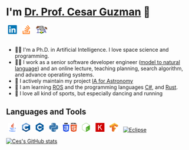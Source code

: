 # I'm [Dr. Prof. Cesar Guzman](http://www.cguz.org) 👋

<div>
  <a href="https://www.linkedin.com/in/ceguzal"><img src="https://raw.githubusercontent.com/cguz/cguz/main/assets/linkedin.svg" alt="Linkedin cguzman" title="cguzman" height="24px" hspace="5px" /></a>
  <a href="https://stackoverflow.com/users/15083012"><img src="https://raw.githubusercontent.com/cguz/cguz/main/assets/stackoverflow.svg" alt="Stackoverflow Cguzman" title="Stackoverflow" height="24px" hspace="5px" /></a>
  <a href="http://aiastronomy.cguz.org/"><img src="https://raw.githubusercontent.com/cguz/cguz/main/assets/IAAstronomy.png" alt="IA Astronomy" title="IA Astronomy" height="24px" hspace="5px" /></a>
</div>

<br>

- 👨‍🎓 I'm a Ph.D. in Artificial Intelligence.
I love space science and programming.
- 👨‍💻 I work as a senior software developer engineer ([model to natural language](http://github.com/cguz/model-to-text/)) and an online lecture, teaching planning, search algorithm, and advance operating systems.
- 🚀 I actively maintain my project [IA for Astronomy](http://aiastronomy.cguz.org)
- 🌱 I am learning [ROS](https://www.ros.org) and the programming languages [C#](https://docs.microsoft.com/es-es/dotnet/csharp/), and [Rust](https://foundation.rust-lang.org/).
- 🎽 I love all kind of sports, but especially dancing and running

## Languages and Tools

<a href="https://java.com"><img src="https://raw.githubusercontent.com/cguz/cguz/main/assets/java.svg" alt="Java" title="Java" height="24px" hspace="5px" /></a>
<a href="https://isocpp.org"><img src="https://raw.githubusercontent.com/cguz/cguz/main/assets/C.svg" alt="C" title="C" height="24px" hspace="5px" /></a>
<a href="https://isocpp.org"><img src="https://raw.githubusercontent.com/cguz/cguz/main/assets/cplusplus.svg" alt="C++" title="C++" height="24px" hspace="5px" /></a>
<a href="https://www.python.org"><img src="https://raw.githubusercontent.com/cguz/cguz/main/assets/python.svg" alt="Python" title="Python" height="24px" hspace="5px" /></a>
<a href="https://www.w3c.org/"><img src="https://raw.githubusercontent.com/cguz/cguz/main/assets/html5_css3.svg" alt="HTML5 and CSS3" title="HTML5 and CSS3" height="24px" hspace="5px" /></a>
<a href="https://www.gnu.org/software/bash/"><img src="https://raw.githubusercontent.com/cguz/cguz/main/assets/gnubash.svg" alt="Bash" title="Bash" height="24px" hspace="5px" /></a>
<a href="https://keras.io"><img src="https://raw.githubusercontent.com/cguz/cguz/main/assets/keras.svg" alt="Keras" title="Keras" height="24px" hspace="5px" /></a>
<a href="https://tensorflow.org"><img src="https://raw.githubusercontent.com/cguz/cguz/main/assets/tensorflow.svg" alt="Tensorflow" title="Tensorflow" height="24px" hspace="5px" /></a>
<a href="https://eclipse.org"><img src="https://user-images.githubusercontent.com/15159632/111532448-f6faa480-8765-11eb-8d0e-6ce48a82646d.png" alt="Eclipse" title="Eclipse" height="24px" hspace="5px" /></a>

[![Ces's GitHub stats](https://github-readme-stats.vercel.app/api?username=cguz)](https://github.com/cguz/)

